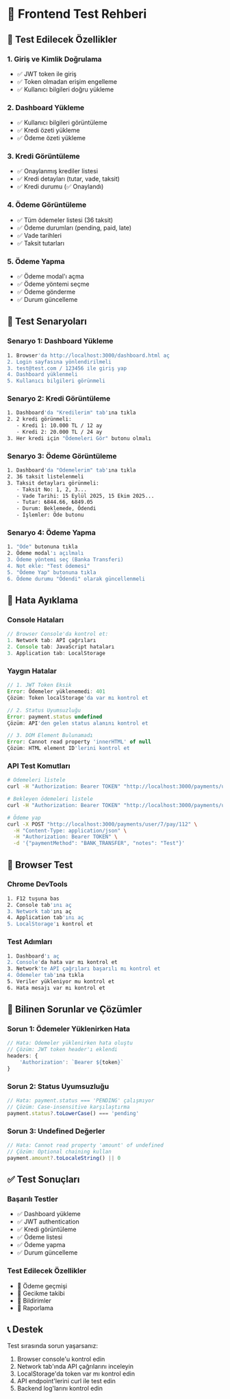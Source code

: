 # 🧪 Frontend Test Rehberi

## 🎯 **Test Edilecek Özellikler**

### 1. **Giriş ve Kimlik Doğrulama**
- ✅ JWT token ile giriş
- ✅ Token olmadan erişim engelleme
- ✅ Kullanıcı bilgileri doğru yükleme

### 2. **Dashboard Yükleme**
- ✅ Kullanıcı bilgileri görüntüleme
- ✅ Kredi özeti yükleme
- ✅ Ödeme özeti yükleme

### 3. **Kredi Görüntüleme**
- ✅ Onaylanmış krediler listesi
- ✅ Kredi detayları (tutar, vade, taksit)
- ✅ Kredi durumu (✅ Onaylandı)

### 4. **Ödeme Görüntüleme**
- ✅ Tüm ödemeler listesi (36 taksit)
- ✅ Ödeme durumları (pending, paid, late)
- ✅ Vade tarihleri
- ✅ Taksit tutarları

### 5. **Ödeme Yapma**
- ✅ Ödeme modal'ı açma
- ✅ Ödeme yöntemi seçme
- ✅ Ödeme gönderme
- ✅ Durum güncelleme

## 🚀 **Test Senaryoları**

### **Senaryo 1: Dashboard Yükleme**
```bash
1. Browser'da http://localhost:3000/dashboard.html aç
2. Login sayfasına yönlendirilmeli
3. test@test.com / 123456 ile giriş yap
4. Dashboard yüklenmeli
5. Kullanıcı bilgileri görünmeli
```

### **Senaryo 2: Kredi Görüntüleme**
```bash
1. Dashboard'da "Kredilerim" tab'ına tıkla
2. 2 kredi görünmeli:
   - Kredi 1: 10.000 TL / 12 ay
   - Kredi 2: 20.000 TL / 24 ay
3. Her kredi için "Ödemeleri Gör" butonu olmalı
```

### **Senaryo 3: Ödeme Görüntüleme**
```bash
1. Dashboard'da "Ödemelerim" tab'ına tıkla
2. 36 taksit listelenmeli
3. Taksit detayları görünmeli:
   - Taksit No: 1, 2, 3...
   - Vade Tarihi: 15 Eylül 2025, 15 Ekim 2025...
   - Tutar: ₺844.66, ₺849.05
   - Durum: Beklemede, Ödendi
   - İşlemler: Öde butonu
```

### **Senaryo 4: Ödeme Yapma**
```bash
1. "Öde" butonuna tıkla
2. Ödeme modal'ı açılmalı
3. Ödeme yöntemi seç (Banka Transferi)
4. Not ekle: "Test ödemesi"
5. "Ödeme Yap" butonuna tıkla
6. Ödeme durumu "Ödendi" olarak güncellenmeli
```

## 🔧 **Hata Ayıklama**

### **Console Hataları**
```javascript
// Browser Console'da kontrol et:
1. Network tab: API çağrıları
2. Console tab: JavaScript hataları
3. Application tab: LocalStorage
```

### **Yaygın Hatalar**
```javascript
// 1. JWT Token Eksik
Error: Ödemeler yüklenemedi: 401
Çözüm: Token localStorage'da var mı kontrol et

// 2. Status Uyumsuzluğu
Error: payment.status undefined
Çözüm: API'den gelen status alanını kontrol et

// 3. DOM Element Bulunamadı
Error: Cannot read property 'innerHTML' of null
Çözüm: HTML element ID'lerini kontrol et
```

### **API Test Komutları**
```bash
# Ödemeleri listele
curl -H "Authorization: Bearer TOKEN" "http://localhost:3000/payments/user/7"

# Bekleyen ödemeleri listele
curl -H "Authorization: Bearer TOKEN" "http://localhost:3000/payments/user/7/pending"

# Ödeme yap
curl -X POST "http://localhost:3000/payments/user/7/pay/112" \
  -H "Content-Type: application/json" \
  -H "Authorization: Bearer TOKEN" \
  -d '{"paymentMethod": "BANK_TRANSFER", "notes": "Test"}'
```

## 📱 **Browser Test**

### **Chrome DevTools**
```bash
1. F12 tuşuna bas
2. Console tab'ını aç
3. Network tab'ını aç
4. Application tab'ını aç
5. LocalStorage'ı kontrol et
```

### **Test Adımları**
```bash
1. Dashboard'ı aç
2. Console'da hata var mı kontrol et
3. Network'te API çağrıları başarılı mı kontrol et
4. Ödemeler tab'ına tıkla
5. Veriler yükleniyor mu kontrol et
6. Hata mesajı var mı kontrol et
```

## 🐛 **Bilinen Sorunlar ve Çözümler**

### **Sorun 1: Ödemeler Yüklenirken Hata**
```javascript
// Hata: Ödemeler yüklenirken hata oluştu
// Çözüm: JWT token header'ı eklendi
headers: {
    'Authorization': `Bearer ${token}`
}
```

### **Sorun 2: Status Uyumsuzluğu**
```javascript
// Hata: payment.status === 'PENDING' çalışmıyor
// Çözüm: Case-insensitive karşılaştırma
payment.status?.toLowerCase() === 'pending'
```

### **Sorun 3: Undefined Değerler**
```javascript
// Hata: Cannot read property 'amount' of undefined
// Çözüm: Optional chaining kullan
payment.amount?.toLocaleString() || 0
```

## ✅ **Test Sonuçları**

### **Başarılı Testler**
- ✅ Dashboard yükleme
- ✅ JWT authentication
- ✅ Kredi görüntüleme
- ✅ Ödeme listesi
- ✅ Ödeme yapma
- ✅ Durum güncelleme

### **Test Edilecek Özellikler**
- 🔄 Ödeme geçmişi
- 🔄 Gecikme takibi
- 🔄 Bildirimler
- 🔄 Raporlama

## 📞 **Destek**

Test sırasında sorun yaşarsanız:
1. Browser console'u kontrol edin
2. Network tab'ında API çağrılarını inceleyin
3. LocalStorage'da token var mı kontrol edin
4. API endpoint'lerini curl ile test edin
5. Backend log'larını kontrol edin
